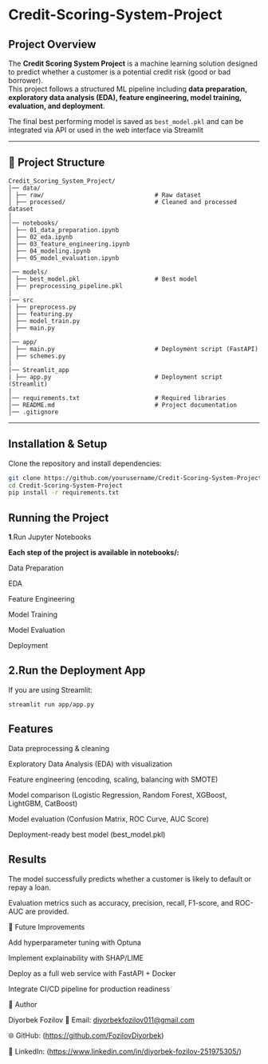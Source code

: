 # Credit-Scoring-System-Project   

##  Project Overview
The **Credit Scoring System Project** is a machine learning solution designed to predict whether a customer is a potential credit risk (good or bad borrower).  
This project follows a structured ML pipeline including **data preparation, exploratory data analysis (EDA), feature engineering, model training, evaluation, and deployment**.  

The final best performing model is saved as `best_model.pkl` and can be integrated via API or used in the web interface via Streamlit

---

## 📂 Project Structure
```
Credit_Scoring_System_Project/
│── data/
│ ├── raw/                               # Raw dataset
│ ├── processed/                         # Cleaned and processed dataset
│
│── notebooks/
│ ├── 01_data_preparation.ipynb
│ ├── 02_eda.ipynb
│ ├── 03_feature_engineering.ipynb
│ ├── 04_modeling.ipynb
│ ├── 05_model_evaluation.ipynb
│ 
│── models/
│ ├── best_model.pkl                     # Best model
│ ├── preprocessing_pipeline.pkl
|
|── src
| ├── preprocess.py
│ ├── featuring.py
│ ├── model_train.py
│ ├── main.py
|
│── app/
│ ├── main.py                            # Deployment script (FastAPI)
│ ├── schemes.py
|
|── Streamlit_app
| ├── app.py                             # Deployment script (Streamlit)
|
│── requirements.txt                     # Required libraries
│── README.md                            # Project documentation
│── .gitignore
```

---

##  Installation & Setup
Clone the repository and install dependencies:

```bash
git clone https://github.com/yourusername/Credit-Scoring-System-Project.git
cd Credit-Scoring-System-Project
pip install -r requirements.txt
```
## Running the Project
**1**.Run Jupyter Notebooks

**Each step of the project is available in notebooks/:**

Data Preparation

EDA

Feature Engineering

Model Training

Model Evaluation

Deployment

## 2.Run the Deployment App

If you are using Streamlit:
```
streamlit run app/app.py
```
## Features

Data preprocessing & cleaning

Exploratory Data Analysis (EDA) with visualization

Feature engineering (encoding, scaling, balancing with SMOTE)

Model comparison (Logistic Regression, Random Forest, XGBoost, LightGBM, CatBoost)

Model evaluation (Confusion Matrix, ROC Curve, AUC Score)

Deployment-ready best model (best_model.pkl)

## Results

The model successfully predicts whether a customer is likely to default or repay a loan.

Evaluation metrics such as accuracy, precision, recall, F1-score, and ROC-AUC are provided.

🔮 Future Improvements

Add hyperparameter tuning with Optuna

Implement explainability with SHAP/LIME

Deploy as a full web service with FastAPI + Docker

Integrate CI/CD pipeline for production readiness

👤 Author

Diyorbek Fozilov
📧 Email: diyorbekfozilov011@gmail.com

🌐 GitHub: (https://github.com/FozilovDiyorbek)

💼 LinkedIn: (https://www.linkedin.com/in/diyorbek-fozilov-251975305/)
